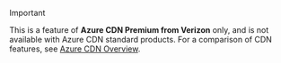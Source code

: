 > [!IMPORTANT]
> This is a feature of **Azure CDN Premium from Verizon** only, and is not available with Azure CDN standard products.  For a comparison of CDN features, see [Azure CDN Overview](../articles/cdn/cdn-overview.md#azure-cdn-features). 
> 
> 

